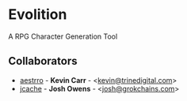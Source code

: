 # Evolition
A RPG Character Generation Tool

## Collaborators
* [aestrro](https://github.com/aestrro) - **Kevin Carr** - &lt;kevin@trinedigital.com&gt;
* [jcache](https://github.com/jcache) - **Josh Owens** - &lt;josh@grokchains.com&gt;
